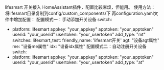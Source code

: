 lifesmart 开关接入 HomeAssistant插件，配置比较麻烦，但能用。
使用方法：将lifesmart目录复制到config/custom_components/下
再configuration.yaml文件中增加配置：
配置模式一：手动添加开关设备
switch:
  - platform: lifesmart 
    appkey: "your_appkey" 
    apptoken: "your_apptoken" 
    userid: "your_userid" 
    usertoken: "your_usertoken" 
    add_type: "mt"
    switches: 
      lifesmart_test: 
        friendly_name: 'lifesmart开关' 
        agt: "设备agt属性" 
        me: "设备me属性" 
        idx: "设备idx属性"
配置模式二：自动注册开关设备
switch:
  - platform: lifesmart 
    appkey: "your_appkey" 
    apptoken: "your_apptoken" 
    userid: "your_userid" 
    usertoken: "your_usertoken" 
    add_type: "at"
